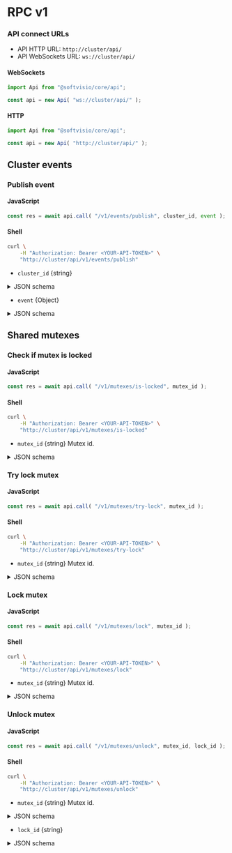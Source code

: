 # RPC v1

### API connect URLs

- API HTTP URL: `http://cluster/api/`
- API WebSockets URL: `ws://cluster/api/`

<!-- tabs:start -->

#### **WebSockets**

```javascript
import Api from "@softvisio/core/api";

const api = new Api( "ws://cluster/api/" );
```

#### **HTTP**

```javascript
import Api from "@softvisio/core/api";

const api = new Api( "http://cluster/api/" );
```

<!-- tabs:end -->

## Cluster events

### Publish event

<!-- tabs:start -->

#### **JavaScript**

```javascript
const res = await api.call( "/v1/events/publish", cluster_id, event );
```

#### **Shell**

```sh
curl \
    -H "Authorization: Bearer <YOUR-API-TOKEN>" \
    "http://cluster/api/v1/events/publish"
```

<!-- tabs:end -->

- `cluster_id` {string}

<details>
    <summary>JSON schema</summary>

<!-- tabs:start -->

#### **JSON**

```json
{
    "type": "string"
}
```

#### **YAML**

```yaml
type: string
```

<!-- tabs:end -->

</details>

- `event` {Object}

<details>
    <summary>JSON schema</summary>

<!-- tabs:start -->

#### **JSON**

```json
{
    "type": "object",
    "properties": {
        "name": {
            "type": "string"
        },
        "users": {
            "type": [
                "null",
                "string",
                "array"
            ]
        },
        "data": {
            "type": "string"
        }
    },
    "additionalProperties": false,
    "required": [
        "name"
    ]
}
```

#### **YAML**

```yaml
type: object
properties:
  name:
    type: string
  users:
    type:
      - "null"
      - string
      - array
  data:
    type: string
additionalProperties: false
required:
  - name
```

<!-- tabs:end -->

</details>

## Shared mutexes

### Check if mutex is locked

<!-- tabs:start -->

#### **JavaScript**

```javascript
const res = await api.call( "/v1/mutexes/is-locked", mutex_id );
```

#### **Shell**

```sh
curl \
    -H "Authorization: Bearer <YOUR-API-TOKEN>" \
    "http://cluster/api/v1/mutexes/is-locked"
```

<!-- tabs:end -->

- `mutex_id` {string} Mutex id.

<details>
    <summary>JSON schema</summary>

<!-- tabs:start -->

#### **JSON**

```json
{
    "type": "string"
}
```

#### **YAML**

```yaml
type: string
```

<!-- tabs:end -->

</details>

### Try lock mutex

<!-- tabs:start -->

#### **JavaScript**

```javascript
const res = await api.call( "/v1/mutexes/try-lock", mutex_id );
```

#### **Shell**

```sh
curl \
    -H "Authorization: Bearer <YOUR-API-TOKEN>" \
    "http://cluster/api/v1/mutexes/try-lock"
```

<!-- tabs:end -->

- `mutex_id` {string} Mutex id.

<details>
    <summary>JSON schema</summary>

<!-- tabs:start -->

#### **JSON**

```json
{
    "type": "string"
}
```

#### **YAML**

```yaml
type: string
```

<!-- tabs:end -->

</details>

### Lock mutex

<!-- tabs:start -->

#### **JavaScript**

```javascript
const res = await api.call( "/v1/mutexes/lock", mutex_id );
```

#### **Shell**

```sh
curl \
    -H "Authorization: Bearer <YOUR-API-TOKEN>" \
    "http://cluster/api/v1/mutexes/lock"
```

<!-- tabs:end -->

- `mutex_id` {string} Mutex id.

<details>
    <summary>JSON schema</summary>

<!-- tabs:start -->

#### **JSON**

```json
{
    "type": "string"
}
```

#### **YAML**

```yaml
type: string
```

<!-- tabs:end -->

</details>

### Unlock mutex

<!-- tabs:start -->

#### **JavaScript**

```javascript
const res = await api.call( "/v1/mutexes/unlock", mutex_id, lock_id );
```

#### **Shell**

```sh
curl \
    -H "Authorization: Bearer <YOUR-API-TOKEN>" \
    "http://cluster/api/v1/mutexes/unlock"
```

<!-- tabs:end -->

- `mutex_id` {string} Mutex id.

<details>
    <summary>JSON schema</summary>

<!-- tabs:start -->

#### **JSON**

```json
{
    "type": "string"
}
```

#### **YAML**

```yaml
type: string
```

<!-- tabs:end -->

</details>

- `lock_id` {string}

<details>
    <summary>JSON schema</summary>

<!-- tabs:start -->

#### **JSON**

```json
{
    "type": "string",
    "format": "uuid"
}
```

#### **YAML**

```yaml
type: string
format: uuid
```

<!-- tabs:end -->

</details>

